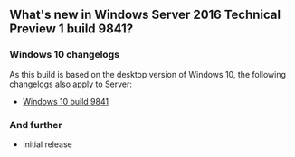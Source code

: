 ## What's new in Windows Server 2016 Technical Preview 1 build 9841?

### Windows 10 changelogs
As this build is based on the desktop version of Windows 10, the following changelogs also apply to Server:
- [Windows 10 build 9841](http://changewindows.org/build/9841/server)

### And further
- Initial release